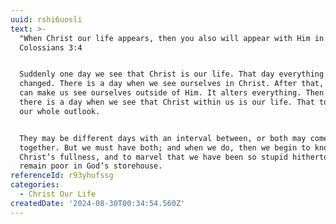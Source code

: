 ```yaml
---
uuid: rshi6uosli
text: >-
  "When Christ our life appears, then you also will appear with Him in glory."
  Colossians 3:4


  Suddenly one day we see that Christ is our life. That day everything is
  changed. There is a day when we see ourselves in Christ. After that, nothing
  can make us see ourselves outside of Him. It alters everything. Then also
  there is a day when we see that Christ within us is our life. That too alters
  our whole outlook.


  They may be different days with an interval between, or both may come
  together. But we must have both; and when we do, then we begin to know
  Christ’s fullness, and to marvel that we have been so stupid hitherto as to
  remain poor in God’s storehouse.
referenceId: r93yhufssg
categories:
  - Christ Our Life
createdDate: '2024-08-30T00:34:54.560Z'
---
```


